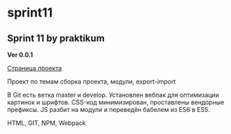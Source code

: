 # sprint11
## Sprint 11 by praktikum
**Ver 0.0.1**

[Страница проекта](https://ptrch.github.io/sprint11/)

Проект по темам сборка проекта, модули, export-import

В Git есть ветка master и develop. Установлен вебпак для оптимизации картинок и шрифтов.
CSS-код минимизирован, проставлены вендорные префиксы. JS разбит на модули и переведён бабелем из ES6 в ES5.

HTML, GIT, NPM, Webpack